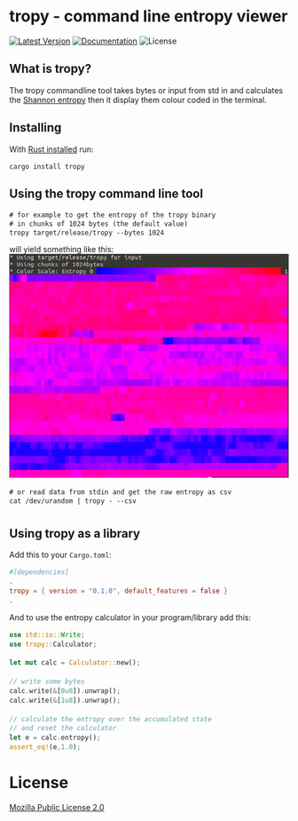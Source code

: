 # tropy - command line entropy viewer
[![Latest Version](https://img.shields.io/crates/v/tropy.svg)](https://crates.io/crates/tropy)
[![Documentation](https://docs.rs/tropy/badge.svg)](https://docs.rs/crate/tropy)
![License](https://img.shields.io/crates/l/tropy.svg)

## What is tropy?

The tropy commandline tool takes bytes or input from std in and calculates the [Shannon entropy](https://en.wikipedia.org/wiki/Entropy_(information_theory)) then it display them colour coded in the terminal.

## Installing
With [Rust installed](https://rustup.rs) run:
```shell
cargo install tropy
``` 

## Using the tropy command line tool

```shell
# for example to get the entropy of the tropy binary
# in chunks of 1024 bytes (the default value)
tropy target/release/tropy --bytes 1024
```
will yield something like this:
![example.png](example.png)

```shell
# or read data from stdin and get the raw entropy as csv
cat /dev/urandom | tropy - --csv
```
#

## Using tropy as a library
Add this to your ```Cargo.toml```:
```toml
#[dependencies]
.
tropy = { version = "0.1.0", default_features = false }
.

```
And to use the entropy calculator in your program/library add this:
```rust
use std::io::Write;
use tropy::Calculator;

let mut calc = Calculator::new();

// write some bytes
calc.write(&[0u8]).unwrap();
calc.write(&[1u8]).unwrap();

// calculate the entropy over the accumulated state
// and reset the calculator
let e = calc.entropy();
assert_eq!(e,1.0);

```

# License
[Mozilla Public License 2.0](https://www.mozilla.org/en-US/MPL/2.0)
